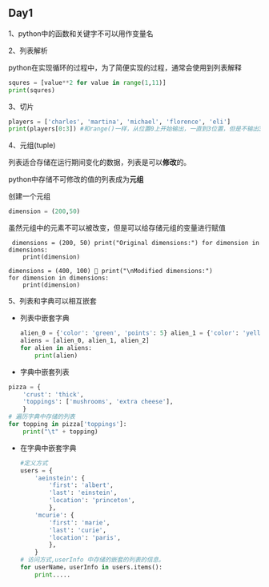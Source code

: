 ## Day1

1、python中的函数和关键字不可以用作变量名

2、列表解析

python在实现循环的过程中，为了简便实现的过程，通常会使用到列表解释

```python
squres = [value**2 for value in range(1,11)]
print(squres)
```

3、切片

```python
players = ['charles', 'martina', 'michael', 'florence', 'eli'] 
print(players[0:3]) #和range()一样，从位置0上开始输出，一直到3位置，但是不输出3位置上的值。													
```

4、元组(tuple)

列表适合存储在运行期间变化的数据，列表是可以**修改**的。

python中存储不可修改的值的列表成为**元组**

创建一个元组

```python
dimension = (200,50)
```

虽然元组中的元素不可以被改变，但是可以给存储元组的变量进行赋值

```
 dimensions = (200, 50) print("Original dimensions:") for dimension in dimensions: 
    print(dimension) 
    
dimensions = (400, 100)  print("\nModified dimensions:") 
for dimension in dimensions: 
    print(dimension) 
```

5、列表和字典可以相互嵌套

* 列表中嵌套字典

  ```python
  alien_0 = {'color': 'green', 'points': 5} alien_1 = {'color': 'yellow', 'points': 10} alien_2 = {'color': 'red', 'points': 15} 
  aliens = [alien_0, alien_1, alien_2]  
  for alien in aliens: 
      print(alien) 
  ```

* 字典中嵌套列表

```python 
pizza = { 
    'crust': 'thick', 
    'toppings': ['mushrooms', 'extra cheese'], 
    } 
# 遍历字典中存储的列表
for topping in pizza['toppings']: 
    print("\t" + topping) 
```

* 在字典中嵌套字典

  ```python
  #定义方式
  users = { 
      'aeinstein': { 
          'first': 'albert', 
          'last': 'einstein', 
          'location': 'princeton', 
          }, 
      'mcurie': { 
          'first': 'marie', 
          'last': 'curie', 
          'location': 'paris', 
          }, 
      } 
  # 访问方式,userInfo 中存储的嵌套的列表的信息。
  for userName，userInfo in users.items():
      print.....
  ```

  
